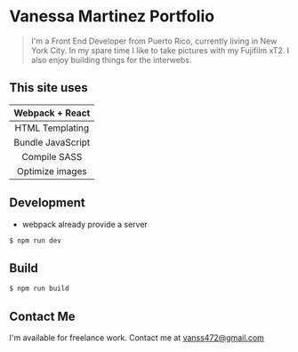 # Vanessa Martinez Portfolio
> I'm a Front End Developer from Puerto Rico, currently living in New York City. In my spare time I like to take pictures with my Fujifilm xT2. I also enjoy building things for the interwebs.

## This site uses

| Webpack + React      |
|:--------------------:|
| HTML Templating      |
| Bundle JavaScript   |
| Compile SASS         |
| Optimize images      |

## Development

* webpack already provide a server

```bash
$ npm run dev
```

## Build

```bash
$ npm run build
```

## Contact Me

I'm available for freelance work. Contact me at [vanss472@gmail.com](vanss472@gmail.com)
